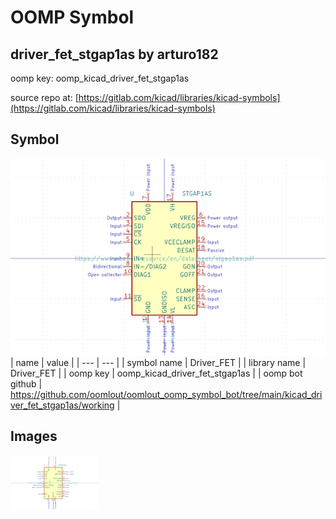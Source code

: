 # OOMP Symbol  
## driver_fet_stgap1as  by arturo182  
  
oomp key: oomp_kicad_driver_fet_stgap1as  
  
source repo at: [https://gitlab.com/kicad/libraries/kicad-symbols](https://gitlab.com/kicad/libraries/kicad-symbols)  
## Symbol  
  
[![working.png](working_600.png)](working.png)  
| name | value | 
| --- | --- | 
| symbol name | Driver_FET | 
| library name | Driver_FET | 
| oomp key | oomp_kicad_driver_fet_stgap1as | 
| oomp bot github | https://github.com/oomlout/oomlout_oomp_symbol_bot/tree/main/kicad_driver_fet_stgap1as/working | 
## Images  
  
[![working.png](working_140.png)](working.png)  
